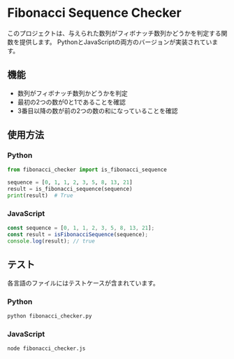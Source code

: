 # Fibonacci Sequence Checker

このプロジェクトは、与えられた数列がフィボナッチ数列かどうかを判定する関数を提供します。
PythonとJavaScriptの両方のバージョンが実装されています。

## 機能

- 数列がフィボナッチ数列かどうかを判定
- 最初の2つの数が0と1であることを確認
- 3番目以降の数が前の2つの数の和になっていることを確認

## 使用方法

### Python

```python
from fibonacci_checker import is_fibonacci_sequence

sequence = [0, 1, 1, 2, 3, 5, 8, 13, 21]
result = is_fibonacci_sequence(sequence)
print(result)  # True
```

### JavaScript

```javascript
const sequence = [0, 1, 1, 2, 3, 5, 8, 13, 21];
const result = isFibonacciSequence(sequence);
console.log(result); // true
```

## テスト

各言語のファイルにはテストケースが含まれています。

### Python
```bash
python fibonacci_checker.py
```

### JavaScript
```bash
node fibonacci_checker.js
``` 